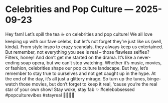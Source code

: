 # Celebrities and Pop Culture — 2025-09-23

Hey fam! Let’s spill the tea ☕️ on celebrities and pop culture! We all love keeping up with our fave celebs, but let’s not forget they’re just like us (well, kinda). From style inspo to crazy scandals, they always keep us entertained. But remember, not everything you see is real – those flawless selfies? Filters, honey! And don’t get me started on the drama. It’s like a never-ending soap opera, but we can’t stop watching. Whether it’s music, movies, or fashion, celebrities shape our pop culture landscape. But hey, let’s remember to stay true to ourselves and not get caught up in the hype. At the end of the day, it’s all just a glittery mirage. So turn up the tunes, binge-watch those movies, but don’t forget to keep it real, ‘cause you’re the real star of your own show! Stay woke, stay fab ✨ #celebobsessed #popculturevibes #stayreal 💁🏽‍♀️🌟
